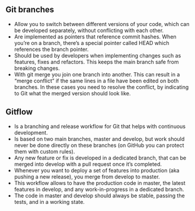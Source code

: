 ## Git branches
- Allow you to switch between different versions of your code, which can be developed separately, without conflicting with each other.
- Are implemented as pointers that reference commit hashes. When you’re on a branch, there’s a special pointer called HEAD which references the branch pointer.
- Should be used by developers when implementing changes such as features, fixes and refactors. This keeps the main branch safe from breaking changes.
- With git merge you join one branch into another. This can result in a “merge conflict” if the same lines in a file have been edited on both branches. In these cases you need to resolve the conflict, by indicating to Git what the merged version should look like.

## Gitflow
- Is a branching and release workflow for Git that helps with continuous development.
- Is based on two main branches, master and develop, but work should never be done directly on these branches (on GitHub you can protect them with custom rules).
- Any new feature or fix is developed in a dedicated branch, that can be merged into develop with a pull request once it’s completed.
- Whenever you want to deploy a set of features into production (aka pushing a new release), you merge from develop to master.
- This workflow allows to have the production code in master, the latest features in develop, and any work-in-progress in a dedicated branch.
- The code in master and develop should always be stable, passing the tests, and in a working state.